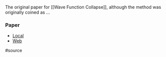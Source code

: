 The original paper for [[Wave Function Collapse]], although the method was originally coined as ...

### Paper
- [Local](file:///W:/Bsc%20Computing/Dissertation/Third%20Party/Papers/Example%20Based%20Model%20Synthesis.pdf)
- [Web](https://paulmerrell.org/wp-content/uploads/2021/06/model_synthesis.pdf)



#source